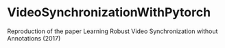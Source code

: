 # VideoSynchronizationWithPytorch
Reproduction of the paper Learning Robust Video Synchronization without Annotations (2017)
